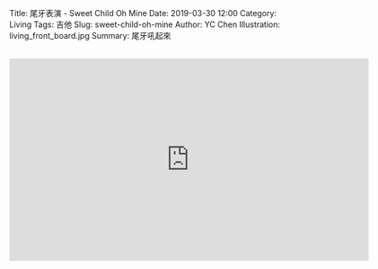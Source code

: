 Title: 尾牙表演 - Sweet Child Oh Mine
Date: 2019-03-30 12:00
Category: Living
Tags: 吉他
Slug: sweet-child-oh-mine
Author: YC Chen
Illustration: living_front_board.jpg
Summary: 尾牙吼起來


<br/>

<div class="video-container">
    <iframe src="https://www.youtube.com/embed/XNJibRL6UYE" width="640" height="360" frameborder="0" webkitallowfullscreen="" mozallowfullscreen="" allowfullscreen=""></iframe>
</div>

<br/>